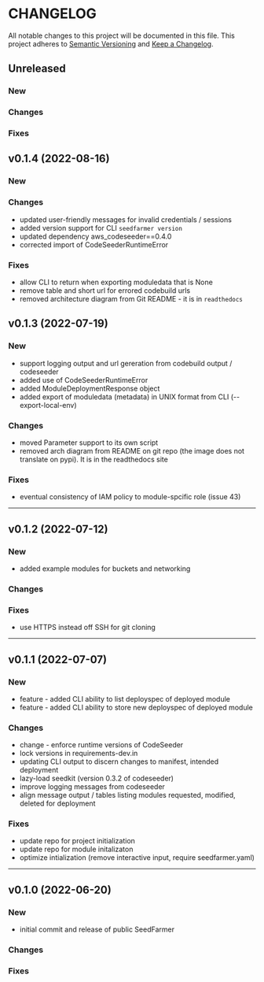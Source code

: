 # CHANGELOG

All notable changes to this project will be documented in this file.
This project adheres to [Semantic Versioning](http://semver.org/) and [Keep a Changelog](http://keepachangelog.com/).



## Unreleased

### New

### Changes
### Fixes

## v0.1.4 (2022-08-16)
### New

### Changes
- updated user-friendly messages for invalid credentials / sessions
- added version support for CLI `seedfarmer version`
- updated dependency aws_codeseeder==0.4.0
- corrected import of CodeSeederRuntimeError
### Fixes
- allow CLI to return when exporting moduledata that is None
- remove table and short url for errored codebuild urls
- removed architecture diagram from Git README - it is in `readthedocs`

## v0.1.3 (2022-07-19)

### New
- support logging output and url gereration from codebuild output / codeseeder
- added use of CodeSeederRuntimeError
- added ModuleDeploymentResponse object 
- added export of moduledata (metadata) in UNIX format from CLI (--export-local-env)

### Changes
- moved Parameter support to its own script
- removed arch diagram from README on git repo (the image does not translate on pypi).  It is in the readthedocs site

### Fixes
- eventual consistency of IAM policy to module-spcific role (issue 43)


---

## v0.1.2 (2022-07-12)

### New
- added example modules for buckets and networking

### Changes

### Fixes
- use HTTPS instead off SSH for git cloning 


---
## v0.1.1 (2022-07-07)

### New
 - feature - added CLI ability to list deployspec of deployed module
 - feature - added CLI ability to store new deployspec of deployed module

### Changes
- change - enforce runtime versions of CodeSeeder
- lock versions in requirements-dev.in
- updating CLI output to discern changes to manifest, intended deployment
- lazy-load seedkit (version 0.3.2 of codeseeder)
- improve logging messages from codeseeder 
- align message output / tables listing modules requested, modified, deleted for deployment

### Fixes
- update repo for project initialization
- update repo for module initalizaton
- optimize intialization (remove interactive input, require seedfarmer.yaml)

---
## v0.1.0  (2022-06-20)


### New
* initial commit and release of public SeedFarmer

### Changes

### Fixes

